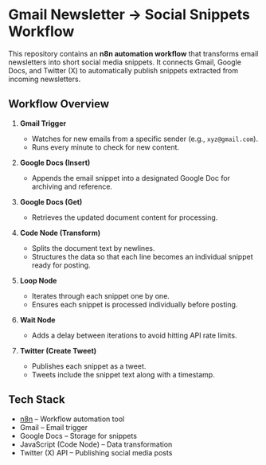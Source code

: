 
# Gmail Newsletter → Social Snippets Workflow

This repository contains an **n8n automation workflow** that transforms email newsletters into short social media snippets.
It connects Gmail, Google Docs, and Twitter (X) to automatically publish snippets extracted from incoming newsletters.



## Workflow Overview

1. **Gmail Trigger**

   * Watches for new emails from a specific sender (e.g., `xyz@gmail.com`).
   * Runs every minute to check for new content.

2. **Google Docs (Insert)**

   * Appends the email snippet into a designated Google Doc for archiving and reference.

3. **Google Docs (Get)**

   * Retrieves the updated document content for processing.

4. **Code Node (Transform)**

   * Splits the document text by newlines.
   * Structures the data so that each line becomes an individual snippet ready for posting.

5. **Loop Node**

   * Iterates through each snippet one by one.
   * Ensures each snippet is processed individually before posting.

6. **Wait Node**

   * Adds a delay between iterations to avoid hitting API rate limits.

7. **Twitter (Create Tweet)**

   * Publishes each snippet as a tweet.
   * Tweets include the snippet text along with a timestamp.



## Tech Stack

* [n8n](https://n8n.io/) – Workflow automation tool
* Gmail – Email trigger
* Google Docs – Storage for snippets
* JavaScript (Code Node) – Data transformation
* Twitter (X) API – Publishing social media posts




